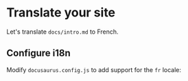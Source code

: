 # Translate your site

Let's translate `docs/intro.md` to French.

## Configure i18n

Modify `docusaurus.config.js` to add support for the `fr` locale:
